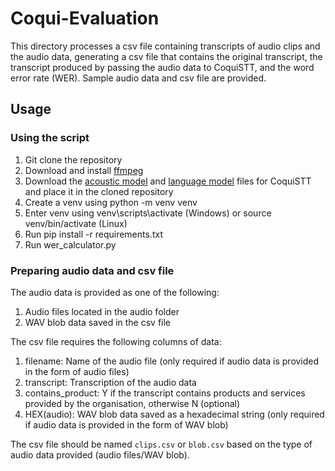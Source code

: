 # Coqui-Evaluation

This directory processes a csv file containing transcripts of audio clips and the audio data,
generating a csv file that contains the original transcript, the transcript produced by
passing the audio data to CoquiSTT, and the word error rate (WER). Sample audio data and
csv file are provided.

## Usage

### Using the script

1. Git clone the repository
2. Download and install [ffmpeg](https://www.ffmpeg.org/download.html)
3. Download the [acoustic model](https://github.com/coqui-ai/STT-models/releases/download/english/coqui/v0.9.3/model.tflite) and [language model](https://github.com/coqui-ai/STT-models/releases/download/english/coqui/v0.9.3/coqui-stt-0.9.3-models.scorer) files for CoquiSTT and place it in the cloned repository
4. Create a venv using python -m venv venv
5. Enter venv using venv\scripts\activate (Windows) or source venv/bin/activate (Linux)
6. Run pip install -r requirements.txt
7. Run wer_calculator.py

### Preparing audio data and csv file

The audio data is provided as one of the following:

 1. Audio files located in the audio folder
 2. WAV blob data saved in the csv file

The csv file requires the following columns of data:

1. filename: Name of the audio file (only required if 
  audio data is provided in the form of audio files)
2. transcript: Transcription of the audio data
3. contains_product: Y if the transcript contains
  products and services provided by the organisation,
  otherwise N (optional)
4. HEX(audio): WAV blob data saved as a hexadecimal string
  (only required if audio data is provided in the form of WAV blob)

The csv file should be named `clips.csv` or `blob.csv` based on the type
of audio data provided (audio files/WAV blob).